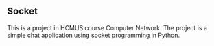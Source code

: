 ## Socket

This is a project in HCMUS course Computer Network. The project is a simple chat application using socket programming in Python.
